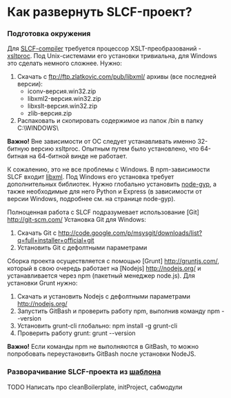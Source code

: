 Как развернуть SLCF-проект?
=========


### Подготовка окружения

Для [SLCF-compiler](https://github.com/bivihoba/slcf-compiler) требуется процессор XSLT-преобразований - [xsltproc](http://xmlsoft.org/XSLT/xsltproc2.html).
Под Unix-системами его установки тривиальна, для Windows это сделать немного сложнее. Нужно:

1. Скачать с ftp://ftp.zlatkovic.com/pub/libxml/ архивы (все последней версии):
	- iconv-версия.win32.zip
	- libxml2-версия.win32.zip
	- libxslt-версия.win32.zip
	- zlib-версия.zip
2. Распаковать и скопировать содержимое из папок /bin в папку C:\WINDOWS\

**Важно!** Вне зависимости от ОС следует устанавливать именно 32-битную версию xsltproc.
Опытным путем было установлено, что 64-битная на 64-битной винде не работает.

К сожалению, это не все проблемы с Windows.
В npm-зависимости SLCF входит [libxml](https://github.com/polotek/libxmljs).
Под Windows его установка требует дополнительных библиотек.
Нужно глобально установить [node-gyp](https://github.com/TooTallNate/node-gyp),
а также необходимые для него Python и Express (в зависимости от версии Windows, подробнее см. на странице node-gyp).

Полноценная работа с SLCF подразумевает использование [Git] http://git-scm.com/ Установка Git для Windows:
 
1. Cкачать Git c http://code.google.com/p/msysgit/downloads/list?q=full+installer+official+git 
2. Установить Git с дефолтными параметрами

Сборка проекта осуществляется с помощью [Grunt] http://gruntjs.com/, который в свою очередь работает на [Nodejs] http://nodejs.org/ и устанавливается через npm (пакетный менеджер node.js). Для установки Grunt нужно:

1. Скачать и установить Nodejs с дефолтными параметрами http://nodejs.org/
2. Запустить GitBash и проверить работу npm, выполнив команду 
	npm --version
3. Установить grunt-cli глобально:
	npm install -g grunt-cli
4. Проверить работу grunt:
	grunt --version

**Важно!** Если команды npm не выполняются в GitBash, то можно попробовать переустановить GitBash после установки NodeJS.   


### Разворачивание SLCF-проекта из [шаблона](https://github.com/bivihoba/slcf-boilerplate)

TODO Написать про cleanBoilerplate, initProject, сабмодули